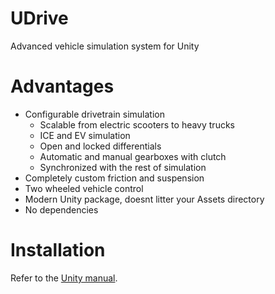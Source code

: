 # UDrive
Advanced vehicle simulation system for Unity

# Advantages
* Configurable drivetrain simulation
  * Scalable from electric scooters to heavy trucks
  * ICE and EV simulation
  * Open and locked differentials
  * Automatic and manual gearboxes with clutch
  * Synchronized with the rest of simulation
* Completely custom friction and suspension
* Two wheeled vehicle control
* Modern Unity package, doesnt litter your Assets directory
* No dependencies

# Installation
Refer to the [Unity manual](https://docs.unity3d.com/Manual/upm-ui-giturl.html).
